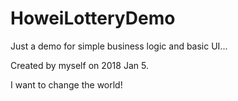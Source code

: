 # HoweiLotteryDemo
Just a demo for simple business logic and basic UI...

Created by myself on 2018 Jan 5.


I want to change the world!
